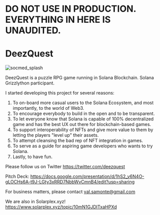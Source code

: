 # DO NOT USE IN PRODUCTION. EVERYTHING IN HERE IS UNAUDITED.

# DeezQuest

![socmed_splash](https://user-images.githubusercontent.com/767060/225132799-1d83a1b1-f9ac-4ee1-94fd-54ab53fc416e.png)

DeezQuest is a puzzle RPG game running in Solana Blockchain. Solana Grizzlython participant.

I started developing this project for several reasons:

1. To on-board more casual users to the Solana Ecosystem, and most importantly, to the world of Web3.
2. To encourage everybody to build in the open and to be transparent.
3. To let everyone know that Solana is capable of 100% decentralized game and has the best UX out there for blockchain-based games.
4. To support interoperability of NFTs and give more value to them by letting the players "level up" their assets.
5. To attempt cleansing the bad rep of NFT integration in games.
6. To serve as a guide for aspiring game developers who wants to try Solana.
7. Lastly, to have fun.

Please follow us on Twitter https://twitter.com/deezquest

Pitch Deck: https://docs.google.com/presentation/d/1hS2_v6N4O-gLOCHs6A-t9J-LGty3xRRD7NbbWvCmnB4/edit?usp=sharing

For business matters, please contact val.samonte@gmail.com

We are also in Solarplex.xyz! https://www.solarplex.xyz/topic/10mN1GJDITxaHPXd
